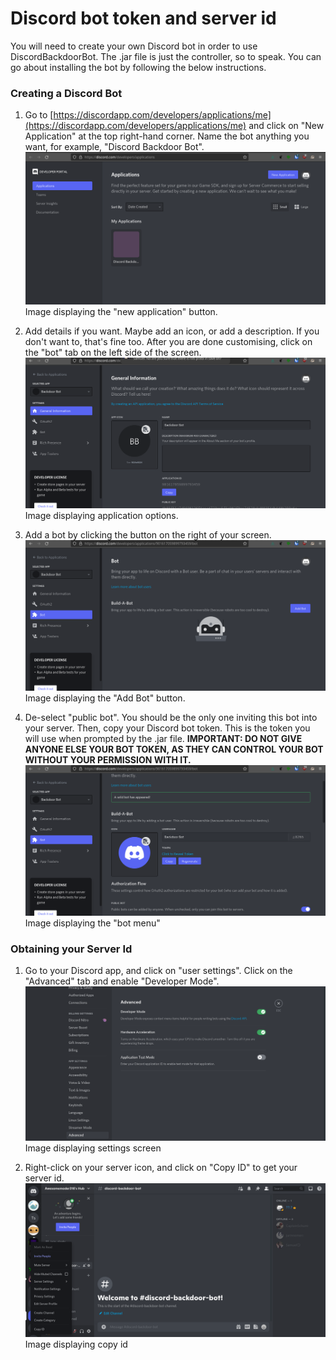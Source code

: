 # Discord bot token and server id

You will need to create your own Discord bot in order to use DiscordBackdoorBot. The .jar file is just the controller, so to speak. You can go about installing the bot by following the below instructions.

### Creating a Discord Bot
1. Go to [https://discordapp.com/developers/applications/me](https://discordapp.com/developers/applications/me) and click on "New Application" at the top right-hand corner. Name the bot anything you want, for example, "Discord Backdoor Bot".
    ![Image displaying the "new application" button](https://github.com/cloudate9/DiscordBackdoorBot/blob/master/docs/assets/Discord_bot_new_application.png)  
    Image displaying the "new application" button.
    
    
2. Add details if you want. Maybe add an icon, or add a description. If you don't want to, that's fine too. After you are done customising, click on the "bot" tab on the left side of the screen.
    ![Image displaying application options](https://github.com/cloudate9/DiscordBackdoorBot/blob/master/docs/assets/Discord_bot_general_information.png)  
    Image displaying application options.
    
    
3. Add a bot by clicking the button on the right of your screen.
    ![Image displaying the "Add Bot" button](https://github.com/Cloudate9/DiscordBackdoorBot/blob/master/docs/assets/Discord_add_a_bot.png)  
    Image displaying the "Add Bot" button.
    
    
4. De-select "public bot". You should be the only one inviting this bot into your server. Then, copy your Discord bot token. This is the token you will use when prompted by the .jar file. **IMPORTANT: DO NOT GIVE ANYONE ELSE YOUR BOT TOKEN, AS THEY CAN CONTROL YOUR BOT WITHOUT YOUR PERMISSION WITH IT.**
    ![Image displaying the "bot menu"](https://github.com/cloudate9/DiscordBackdoorBot/blob/master/docs/assets/Discord_bot_menu.png)  
    Image displaying the "bot menu"
    

### Obtaining your Server Id
1. Go to your Discord app, and click on "user settings". Click on the "Advanced" tab and enable "Developer Mode".
    ![Image displaying settings screen](https://github.com/cloudate9/DiscordBackdoorBot/blob/master/docs/assets/Discord_settings_menu.png)  
    Image displaying settings screen
    
    
2. Right-click on your server icon, and click on "Copy ID" to get your server id.
    ![Image displaying copy id](https://github.com/cloudate9/DiscordBackdoorBot/blob/master/docs/assets/Discord_copy_id_screen.png)  
    Image displaying copy id
